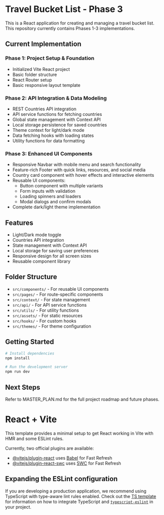 # Travel Bucket List - Phase 3

This is a React application for creating and managing a travel bucket list. This repository currently contains Phases 1-3 implementations.

## Current Implementation

### Phase 1: Project Setup & Foundation
- Initialized Vite React project
- Basic folder structure
- React Router setup
- Basic responsive layout template

### Phase 2: API Integration & Data Modeling
- REST Countries API integration
- API service functions for fetching countries
- Global state management with Context API
- Local storage persistence for saved countries
- Theme context for light/dark mode
- Data fetching hooks with loading states
- Utility functions for data formatting

### Phase 3: Enhanced UI Components
- Responsive Navbar with mobile menu and search functionality
- Feature-rich Footer with quick links, resources, and social media
- Country card component with hover effects and interactive elements
- Reusable UI components:
  - Button component with multiple variants
  - Form inputs with validation
  - Loading spinners and loaders
  - Modal dialogs and confirm modals
- Complete dark/light theme implementation

## Features
- Light/Dark mode toggle
- Countries API integration
- State management with Context API
- Local storage for saving user preferences
- Responsive design for all screen sizes
- Reusable component library

## Folder Structure

- `src/components/` - For reusable UI components
- `src/pages/` - For route-specific components
- `src/context/` - For state management
- `src/api/` - For API service functions
- `src/utils/` - For utility functions
- `src/assets/` - For static resources
- `src/hooks/` - For custom hooks
- `src/themes/` - For theme configuration

## Getting Started

```bash
# Install dependencies
npm install

# Run the development server
npm run dev
```

## Next Steps

Refer to MASTER_PLAN.md for the full project roadmap and future phases.

# React + Vite

This template provides a minimal setup to get React working in Vite with HMR and some ESLint rules.

Currently, two official plugins are available:

- [@vitejs/plugin-react](https://github.com/vitejs/vite-plugin-react/blob/main/packages/plugin-react) uses [Babel](https://babeljs.io/) for Fast Refresh
- [@vitejs/plugin-react-swc](https://github.com/vitejs/vite-plugin-react/blob/main/packages/plugin-react-swc) uses [SWC](https://swc.rs/) for Fast Refresh

## Expanding the ESLint configuration

If you are developing a production application, we recommend using TypeScript with type-aware lint rules enabled. Check out the [TS template](https://github.com/vitejs/vite/tree/main/packages/create-vite/template-react-ts) for information on how to integrate TypeScript and [`typescript-eslint`](https://typescript-eslint.io) in your project.
